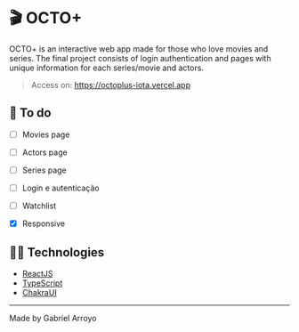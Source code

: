 # 🎬 OCTO+
OCTO+ is an interactive web app made for those who love movies and series.
The final project consists of login authentication and pages with unique information for each series/movie and actors.
> Access on: https://octoplus-iota.vercel.app


## 🧠 To do
- [ ] Movies page
- [ ] Actors page
- [ ] Series page
- [ ] Login e autenticação
- [ ] Watchlist
- [x] Responsive


## 👩‍💻 Technologies
- [ReactJS](https://reactjs.org)
- [TypeScript](https://www.typescriptlang.org/)
- [ChakraUI](https://chakra-ui.com/)

--- 

Made by Gabriel Arroyo
